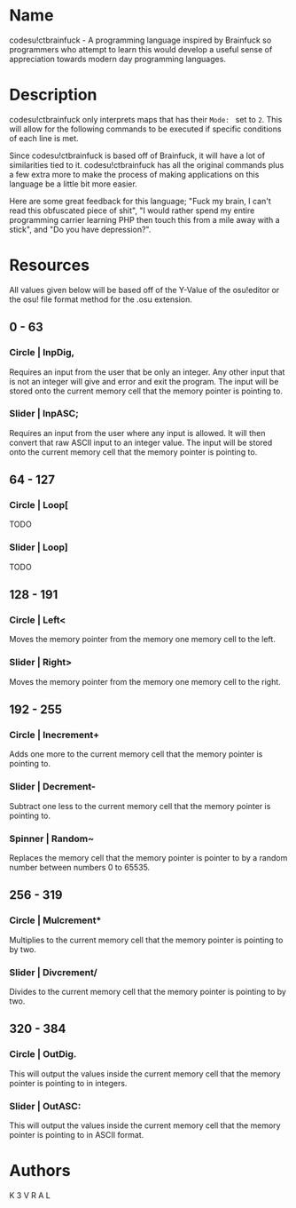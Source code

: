 # Name
codesu!ctbrainfuck - A programming language inspired by Brainfuck so programmers who attempt to learn this would develop a useful sense of appreciation towards modern day programming languages.

# Description
codesu!ctbrainfuck only interprets maps that has their `Mode: ` set to `2`. This will allow for the following commands to be executed if specific conditions of each line is met.

Since codesu!ctbrainfuck is based off of Brainfuck, it will have a lot of similarities tied to it. codesu!ctbrainfuck has all the original commands plus a few extra more to make the process of making applications on this language be a little bit more easier.

Here are some great feedback for this language; "Fuck my brain, I can't read this obfuscated piece of shit", "I would rather spend my entire programming carrier learning PHP then touch this from a mile away with a stick", and "Do you have depression?".

# Resources
All values given below will be based off of the Y-Value of the osu!editor or the osu! file format method for the .osu extension.

## 0 - 63
### Circle | InpDig,
Requires an input from the user that be only an integer. Any other input that is not an integer will give and error and exit the program. The input will be stored onto the current memory cell that the memory pointer is pointing to.
### Slider | InpASC;
Requires an input from the user where any input is allowed. It will then convert that raw ASCII input to an integer value. The input will be stored onto the current memory cell that the memory pointer is pointing to.

## 64 - 127
### Circle | Loop[
TODO
### Slider | Loop]
TODO

## 128 - 191
### Circle | Left<
Moves the memory pointer from the memory one memory cell to the left.
### Slider | Right>
Moves the memory pointer from the memory one memory cell to the right. 

## 192 - 255
### Circle | Inecrement+
Adds one more to the current memory cell that the memory pointer is pointing to.
### Slider | Decrement-
Subtract one less to the current memory cell that the memory pointer is pointing to.
### Spinner | Random~
Replaces the memory cell that the memory pointer is pointer to by a random number between numbers 0 to 65535.

## 256 - 319
### Circle | Mulcrement*
Multiplies to the current memory cell that the memory pointer is pointing to by two.
### Slider | Divcrement/
Divides to the current memory cell that the memory pointer is pointing to by two.

## 320 - 384
### Circle | OutDig.
This will output the values inside the current memory cell that the memory pointer is pointing to in integers.
### Slider | OutASC:
This will output the values inside the current memory cell that the memory pointer is pointing to in ASCII format.

# Authors
K 3 V R A L